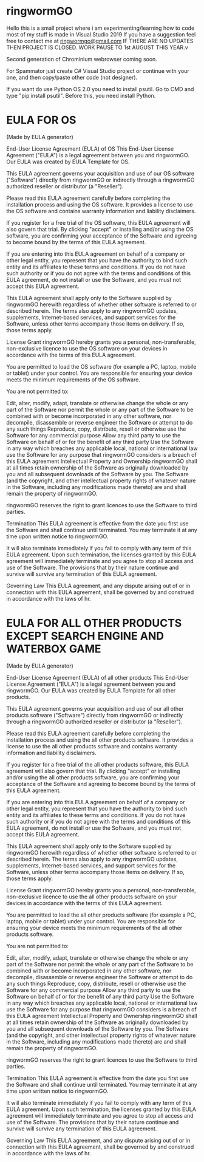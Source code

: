 # ringwormGO
Hello this is a small project where i am experimenting/learning how to code most of my stuff is made in Visual Studio 2019
If you have a suggestion feel free to contact me at ringwormgo@gmail.com
IF THERE ARE NO UPDATES THEN PROJECT IS CLOSED.
WORK PAUSE TO 1st AUGUST THIS YEAR.v


Second generation of Chrominium webrowser coming soon.

For Spammator just create C# Visual Studio project or continue with your one, and then copy/paste other code (not designer).

If you want do use Python OS 2.0 you need to install psutil. Go to CMD and type "pip install psutil". Before this, you need install Python.

# EULA FOR OS
(Made by EULA generator)

End-User License Agreement (EULA) of OS
This End-User License Agreement ("EULA") is a legal agreement between you and ringwormGO. Our EULA was created by EULA Template for OS.

This EULA agreement governs your acquisition and use of our OS software ("Software") directly from ringwormGO or indirectly through a ringwormGO authorized reseller or distributor (a "Reseller").

Please read this EULA agreement carefully before completing the installation process and using the OS software. It provides a license to use the OS software and contains warranty information and liability disclaimers.

If you register for a free trial of the OS software, this EULA agreement will also govern that trial. By clicking "accept" or installing and/or using the OS software, you are confirming your acceptance of the Software and agreeing to become bound by the terms of this EULA agreement.

If you are entering into this EULA agreement on behalf of a company or other legal entity, you represent that you have the authority to bind such entity and its affiliates to these terms and conditions. If you do not have such authority or if you do not agree with the terms and conditions of this EULA agreement, do not install or use the Software, and you must not accept this EULA agreement.

This EULA agreement shall apply only to the Software supplied by ringwormGO herewith regardless of whether other software is referred to or described herein. The terms also apply to any ringwormGO updates, supplements, Internet-based services, and support services for the Software, unless other terms accompany those items on delivery. If so, those terms apply.

License Grant
ringwormGO hereby grants you a personal, non-transferable, non-exclusive licence to use the OS software on your devices in accordance with the terms of this EULA agreement.

You are permitted to load the OS software (for example a PC, laptop, mobile or tablet) under your control. You are responsible for ensuring your device meets the minimum requirements of the OS software.

You are not permitted to:

Edit, alter, modify, adapt, translate or otherwise change the whole or any part of the Software nor permit the whole or any part of the Software to be combined with or become incorporated in any other software, nor decompile, disassemble or reverse engineer the Software or attempt to do any such things
Reproduce, copy, distribute, resell or otherwise use the Software for any commercial purpose
Allow any third party to use the Software on behalf of or for the benefit of any third party
Use the Software in any way which breaches any applicable local, national or international law
use the Software for any purpose that ringwormGO considers is a breach of this EULA agreement
Intellectual Property and Ownership
ringwormGO shall at all times retain ownership of the Software as originally downloaded by you and all subsequent downloads of the Software by you. The Software (and the copyright, and other intellectual property rights of whatever nature in the Software, including any modifications made thereto) are and shall remain the property of ringwormGO.

ringwormGO reserves the right to grant licences to use the Software to third parties.

Termination
This EULA agreement is effective from the date you first use the Software and shall continue until terminated. You may terminate it at any time upon written notice to ringwormGO.

It will also terminate immediately if you fail to comply with any term of this EULA agreement. Upon such termination, the licenses granted by this EULA agreement will immediately terminate and you agree to stop all access and use of the Software. The provisions that by their nature continue and survive will survive any termination of this EULA agreement.

Governing Law
This EULA agreement, and any dispute arising out of or in connection with this EULA agreement, shall be governed by and construed in accordance with the laws of hr.


# EULA FOR ALL OTHER PRODUCTS EXCEPT SEARCH ENGINE AND WATERBOX GAME
(Made by EULA generator)

End-User License Agreement (EULA) of all other products
This End-User License Agreement ("EULA") is a legal agreement between you and ringwormGO. Our EULA was created by EULA Template for all other products.

This EULA agreement governs your acquisition and use of our all other products software ("Software") directly from ringwormGO or indirectly through a ringwormGO authorized reseller or distributor (a "Reseller").

Please read this EULA agreement carefully before completing the installation process and using the all other products software. It provides a license to use the all other products software and contains warranty information and liability disclaimers.

If you register for a free trial of the all other products software, this EULA agreement will also govern that trial. By clicking "accept" or installing and/or using the all other products software, you are confirming your acceptance of the Software and agreeing to become bound by the terms of this EULA agreement.

If you are entering into this EULA agreement on behalf of a company or other legal entity, you represent that you have the authority to bind such entity and its affiliates to these terms and conditions. If you do not have such authority or if you do not agree with the terms and conditions of this EULA agreement, do not install or use the Software, and you must not accept this EULA agreement.

This EULA agreement shall apply only to the Software supplied by ringwormGO herewith regardless of whether other software is referred to or described herein. The terms also apply to any ringwormGO updates, supplements, Internet-based services, and support services for the Software, unless other terms accompany those items on delivery. If so, those terms apply.

License Grant
ringwormGO hereby grants you a personal, non-transferable, non-exclusive licence to use the all other products software on your devices in accordance with the terms of this EULA agreement.

You are permitted to load the all other products software (for example a PC, laptop, mobile or tablet) under your control. You are responsible for ensuring your device meets the minimum requirements of the all other products software.

You are not permitted to:

Edit, alter, modify, adapt, translate or otherwise change the whole or any part of the Software nor permit the whole or any part of the Software to be combined with or become incorporated in any other software, nor decompile, disassemble or reverse engineer the Software or attempt to do any such things
Reproduce, copy, distribute, resell or otherwise use the Software for any commercial purpose
Allow any third party to use the Software on behalf of or for the benefit of any third party
Use the Software in any way which breaches any applicable local, national or international law
use the Software for any purpose that ringwormGO considers is a breach of this EULA agreement
Intellectual Property and Ownership
ringwormGO shall at all times retain ownership of the Software as originally downloaded by you and all subsequent downloads of the Software by you. The Software (and the copyright, and other intellectual property rights of whatever nature in the Software, including any modifications made thereto) are and shall remain the property of ringwormGO.

ringwormGO reserves the right to grant licences to use the Software to third parties.

Termination
This EULA agreement is effective from the date you first use the Software and shall continue until terminated. You may terminate it at any time upon written notice to ringwormGO.

It will also terminate immediately if you fail to comply with any term of this EULA agreement. Upon such termination, the licenses granted by this EULA agreement will immediately terminate and you agree to stop all access and use of the Software. The provisions that by their nature continue and survive will survive any termination of this EULA agreement.

Governing Law
This EULA agreement, and any dispute arising out of or in connection with this EULA agreement, shall be governed by and construed in accordance with the laws of hr.

